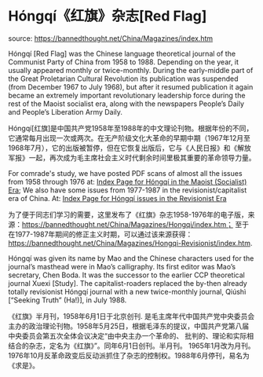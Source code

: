 # Hóngqí《红旗》杂志[Red Flag]

source: https://bannedthought.net/China/Magazines/index.htm


Hóngqí [Red Flag] was the Chinese language theoretical journal of the Communist Party of China from 1958 to 1988. Depending on the year, it usually appeared monthly or twice-monthly. During the early-middle part of the Great Proletarian Cultural Revolution its publication was suspended (from December 1967 to July 1968), but after it resumed publication it again became an extremely important revolutionary leadership force during the rest of the Maoist socialist era, along with the newspapers People’s Daily and People’s Liberation Army Daily.

Hóngqí[红旗]是中国共产党1958年至1988年的中文理论刊物。根据年份的不同，它通常每月出现一次或两次。在无产阶级文化大革命的早期中期（1967年12月至1968年7月），它的出版被暂停，但在它恢复出版后，它与《人民日报》和《解放军报》一起，再次成为毛主席社会主义时代剩余时间里极其重要的革命领导力量。

For comrade's study, we have posted PDF scans of almost all the issues from 1958 through 1976 at: [Index Page for Hóngqí in the Maoist (Socialist) Era](https://bannedthought.net/China/Magazines/Hongqi/index.htm); We also have some issues from 1977-1987 in the revisionist/capitalist era of China. At: [Index Page for Hóngqí issues in the Revisionist Era](https://bannedthought.net/China/Magazines/Hongqi-Revisionist/index.htm)

为了便于同志们学习的需要，这里发布了《红旗》杂志1958-1976年的电子版，来源：https://bannedthought.net/China/Magazines/Hongqi/index.htm； 至于在1977-1987年期间的修正主义时期，可以通过该来源获得：https://bannedthought.net/China/Magazines/Hongqi-Revisionist/index.htm. 


Hóngqí was given its name by Mao and the Chinese characters used for the journal’s masthead were in Mao’s calligraphy. Its first editor was Mao’s secretary, Chen Boda. It was the successor to the earlier CCP theoretical journal Xuexi [Study]. The capitalist-roaders replaced the by-then already totally revisionist Hóngqí journal with a new twice-monthly journal, Qiúshì [“Seeking Truth” (Ha!)], in July 1988.

《红旗》半月刊，1958年6月1日于北京创刊. 是毛主席年代中国共产党中央委员会主办的政治理论刊物。1958年5月25日，根据毛泽东的提议，中国共产党第八届中央委员会第五次全体会议决定“由中央主办一个革命的、 批判的、理论和实际相结合的杂志，定名为《红旗》”。同年6月1日创刊。半月刊。 1965年1月改为月刊。 1976年10月反革命政变后反动派抓住了杂志的控制权。1988年6月停刊，易名为《求是》。
